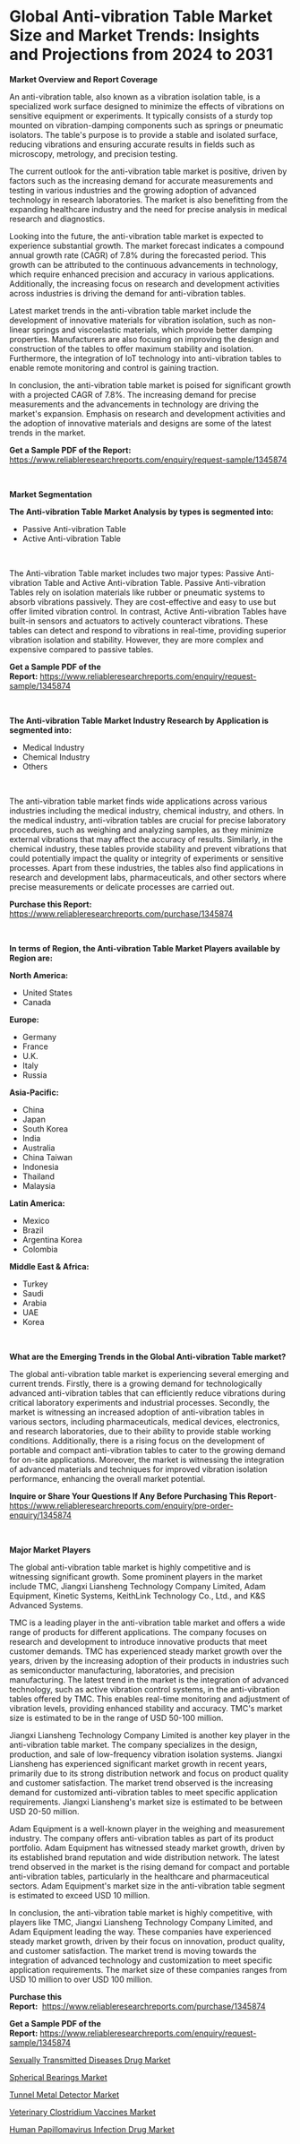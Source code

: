 <p><h1>Global Anti-vibration Table Market Size and Market Trends: Insights and Projections from 2024 to 2031</h1></p><p><strong>Market Overview and Report Coverage</strong></p>
<p><p>An anti-vibration table, also known as a vibration isolation table, is a specialized work surface designed to minimize the effects of vibrations on sensitive equipment or experiments. It typically consists of a sturdy top mounted on vibration-damping components such as springs or pneumatic isolators. The table's purpose is to provide a stable and isolated surface, reducing vibrations and ensuring accurate results in fields such as microscopy, metrology, and precision testing.</p><p>The current outlook for the anti-vibration table market is positive, driven by factors such as the increasing demand for accurate measurements and testing in various industries and the growing adoption of advanced technology in research laboratories. The market is also benefitting from the expanding healthcare industry and the need for precise analysis in medical research and diagnostics.</p><p>Looking into the future, the anti-vibration table market is expected to experience substantial growth. The market forecast indicates a compound annual growth rate (CAGR) of 7.8% during the forecasted period. This growth can be attributed to the continuous advancements in technology, which require enhanced precision and accuracy in various applications. Additionally, the increasing focus on research and development activities across industries is driving the demand for anti-vibration tables.</p><p>Latest market trends in the anti-vibration table market include the development of innovative materials for vibration isolation, such as non-linear springs and viscoelastic materials, which provide better damping properties. Manufacturers are also focusing on improving the design and construction of the tables to offer maximum stability and isolation. Furthermore, the integration of IoT technology into anti-vibration tables to enable remote monitoring and control is gaining traction.</p><p>In conclusion, the anti-vibration table market is poised for significant growth with a projected CAGR of 7.8%. The increasing demand for precise measurements and the advancements in technology are driving the market's expansion. Emphasis on research and development activities and the adoption of innovative materials and designs are some of the latest trends in the market.</p></p>
<p><strong>Get a Sample PDF of the Report:</strong> <a href="https://www.reliableresearchreports.com/enquiry/request-sample/1345874">https://www.reliableresearchreports.com/enquiry/request-sample/1345874</a></p>
<p>&nbsp;</p>
<p><strong>Market Segmentation</strong></p>
<p><strong>The Anti-vibration Table Market Analysis by types is segmented into:</strong></p>
<p><ul><li>Passive Anti-vibration Table</li><li>Active Anti-vibration Table</li></ul></p>
<p>&nbsp;</p>
<p><p>The Anti-vibration Table market includes two major types: Passive Anti-vibration Table and Active Anti-vibration Table. Passive Anti-vibration Tables rely on isolation materials like rubber or pneumatic systems to absorb vibrations passively. They are cost-effective and easy to use but offer limited vibration control. In contrast, Active Anti-vibration Tables have built-in sensors and actuators to actively counteract vibrations. These tables can detect and respond to vibrations in real-time, providing superior vibration isolation and stability. However, they are more complex and expensive compared to passive tables.</p></p>
<p><strong>Get a Sample PDF of the Report:</strong>&nbsp;<a href="https://www.reliableresearchreports.com/enquiry/request-sample/1345874">https://www.reliableresearchreports.com/enquiry/request-sample/1345874</a></p>
<p>&nbsp;</p>
<p><strong>The Anti-vibration Table Market Industry Research by Application is segmented into:</strong></p>
<p><ul><li>Medical Industry</li><li>Chemical Industry</li><li>Others</li></ul></p>
<p>&nbsp;</p>
<p><p>The anti-vibration table market finds wide applications across various industries including the medical industry, chemical industry, and others. In the medical industry, anti-vibration tables are crucial for precise laboratory procedures, such as weighing and analyzing samples, as they minimize external vibrations that may affect the accuracy of results. Similarly, in the chemical industry, these tables provide stability and prevent vibrations that could potentially impact the quality or integrity of experiments or sensitive processes. Apart from these industries, the tables also find applications in research and development labs, pharmaceuticals, and other sectors where precise measurements or delicate processes are carried out.</p></p>
<p><strong>Purchase this Report:</strong>&nbsp; <a href="https://www.reliableresearchreports.com/purchase/1345874">https://www.reliableresearchreports.com/purchase/1345874</a></p>
<p>&nbsp;</p>
<p><strong>In terms of Region, the Anti-vibration Table Market Players available by Region are:</strong></p>
<p>
    <p> <strong> North America: </strong>
        <ul>
            <li>United States</li>
            <li>Canada</li>
        </ul>
        </p> 
    <p> <strong> Europe: </strong>
        <ul>
            <li>Germany</li>
            <li>France</li>
            <li>U.K.</li>
            <li>Italy</li>
            <li>Russia</li>
        </ul>
        </p> 
    <p> <strong> Asia-Pacific: </strong>
        <ul>
            <li>China</li>
            <li>Japan</li>
            <li>South Korea</li>
            <li>India</li>
            <li>Australia</li>
            <li>China Taiwan</li>
            <li>Indonesia</li>
            <li>Thailand</li>
            <li>Malaysia</li>
        </ul>
        </p> 
    <p> <strong> Latin America: </strong>
        <ul>
            <li>Mexico</li>
            <li>Brazil</li>
            <li>Argentina Korea</li>
            <li>Colombia</li>
        </ul>
        </p> 
    <p> <strong> Middle East & Africa: </strong>
        <ul>
            <li>Turkey</li>
            <li>Saudi</li>
            <li>Arabia</li>
            <li>UAE</li>
            <li>Korea</li>
        </ul>
    </p>
    </p>
<p>&nbsp;</p>
<p><strong>What are the Emerging Trends in the Global Anti-vibration Table market?</strong></p>
<p><p>The global anti-vibration table market is experiencing several emerging and current trends. Firstly, there is a growing demand for technologically advanced anti-vibration tables that can efficiently reduce vibrations during critical laboratory experiments and industrial processes. Secondly, the market is witnessing an increased adoption of anti-vibration tables in various sectors, including pharmaceuticals, medical devices, electronics, and research laboratories, due to their ability to provide stable working conditions. Additionally, there is a rising focus on the development of portable and compact anti-vibration tables to cater to the growing demand for on-site applications. Moreover, the market is witnessing the integration of advanced materials and techniques for improved vibration isolation performance, enhancing the overall market potential.</p></p>
<p><strong>Inquire or Share Your Questions If Any Before Purchasing This Report</strong>- <a href="https://www.reliableresearchreports.com/enquiry/pre-order-enquiry/1345874">https://www.reliableresearchreports.com/enquiry/pre-order-enquiry/1345874</a></p>
<p>&nbsp;</p>
<p><strong>Major Market Players</strong></p>
<p><p>The global anti-vibration table market is highly competitive and is witnessing significant growth. Some prominent players in the market include TMC, Jiangxi Liansheng Technology Company Limited, Adam Equipment, Kinetic Systems, KeithLink Technology Co., Ltd., and K&S Advanced Systems. </p><p>TMC is a leading player in the anti-vibration table market and offers a wide range of products for different applications. The company focuses on research and development to introduce innovative products that meet customer demands. TMC has experienced steady market growth over the years, driven by the increasing adoption of their products in industries such as semiconductor manufacturing, laboratories, and precision manufacturing. The latest trend in the market is the integration of advanced technology, such as active vibration control systems, in the anti-vibration tables offered by TMC. This enables real-time monitoring and adjustment of vibration levels, providing enhanced stability and accuracy. TMC's market size is estimated to be in the range of USD 50-100 million.</p><p>Jiangxi Liansheng Technology Company Limited is another key player in the anti-vibration table market. The company specializes in the design, production, and sale of low-frequency vibration isolation systems. Jiangxi Liansheng has experienced significant market growth in recent years, primarily due to its strong distribution network and focus on product quality and customer satisfaction. The market trend observed is the increasing demand for customized anti-vibration tables to meet specific application requirements. Jiangxi Liansheng's market size is estimated to be between USD 20-50 million.</p><p>Adam Equipment is a well-known player in the weighing and measurement industry. The company offers anti-vibration tables as part of its product portfolio. Adam Equipment has witnessed steady market growth, driven by its established brand reputation and wide distribution network. The latest trend observed in the market is the rising demand for compact and portable anti-vibration tables, particularly in the healthcare and pharmaceutical sectors. Adam Equipment's market size in the anti-vibration table segment is estimated to exceed USD 10 million.</p><p>In conclusion, the anti-vibration table market is highly competitive, with players like TMC, Jiangxi Liansheng Technology Company Limited, and Adam Equipment leading the way. These companies have experienced steady market growth, driven by their focus on innovation, product quality, and customer satisfaction. The market trend is moving towards the integration of advanced technology and customization to meet specific application requirements. The market size of these companies ranges from USD 10 million to over USD 100 million.</p></p>
<p><strong>Purchase this Report:</strong>&nbsp;&nbsp;<a href="https://www.reliableresearchreports.com/purchase/1345874">https://www.reliableresearchreports.com/purchase/1345874</a></p>
<p></p>
<p><strong>Get a Sample PDF of the Report:</strong>&nbsp;<a href="https://www.reliableresearchreports.com/enquiry/request-sample/1345874">https://www.reliableresearchreports.com/enquiry/request-sample/1345874</a></p>
<p><p><a href="https://medium.com/@emilywest91/sexually-transmitted-diseases-drug-nbsp-market-focuses-on-market-share-size-and-projected-forecast-4c9070cf1c45">Sexually Transmitted Diseases Drug Market</a></p><p><a href="https://github.com/prosalinda88/Market-Research-Report-List-2/blob/main/spherical-bearings-market.md">Spherical Bearings Market</a></p><p><a href="https://github.com/amae102299/Market-Research-Report-List-2/blob/main/tunnel-metal-detector-market.md">Tunnel Metal Detector Market</a></p><p><a href="https://medium.com/@emilywest91/veterinary-clostridium-vaccines-market-furnishes-information-on-market-share-market-trends-and-55705dc4ea9f">Veterinary Clostridium Vaccines Market</a></p><p><a href="https://medium.com/@emilywest91/human-papillomavirus-infection-drug-market-size-market-outlook-and-market-forecast-2023-to-2030-ad1df2bc7d29">Human Papillomavirus Infection Drug Market</a></p></p>